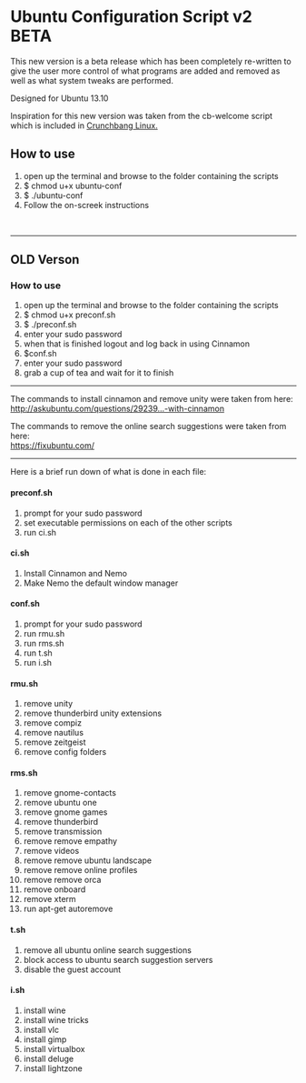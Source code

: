 <h1>Ubuntu Configuration Script v2 BETA</h1>

<p>This new version is a beta release which has been completely re-written to give the user more control of what programs are added and removed as well as what system tweaks are performed.</p>

<p>Designed for Ubuntu 13.10</p>

<p>Inspiration for this new version was taken from the cb-welcome script which is included in <a href="http://crunchbang.org/">Crunchbang Linux.</a></p>

<h2>How to use</h2>

<ol>
<li>open up the terminal and browse to the folder containing the scripts</li>
<li>$ chmod u+x ubuntu-conf</li>
<li>$ ./ubuntu-conf</li>
<li>Follow the on-screek instructions</li>
</ol>

<br />
<hr />

<h2>OLD Verson</h2>

<h3>How to use</h3>

<ol>
<li>open up the terminal and browse to the folder containing the scripts</li>
<li>$ chmod u+x preconf.sh</li>
<li>$ ./preconf.sh</li>
<li>enter your sudo password</li>
<li>when that is finished logout and log back in using Cinnamon</li>
<li>$conf.sh</li>
<li>enter your sudo password</li>
<li>grab a cup of tea and wait for it to finish</li>
</ol>
<hr />
<p>The commands to install cinnamon and remove unity were taken from here:<br/>
<a href="http://askubuntu.com/questions/29239...-with-cinnamon">http://askubuntu.com/questions/29239...-with-cinnamon</a></p>

<p>The commands to remove the online search suggestions were taken from here:<br />
<a href="https://fixubuntu.com/">https://fixubuntu.com/</a><p>

<hr />

<p>Here is a brief run down of what is done in each file:</p>
<h4>preconf.sh</h4>
<ol>
<li>prompt for your sudo password</li>
<li>set executable permissions on each of the other scripts</li>
<li>run ci.sh</li>
</ol>

<h4>ci.sh</h4>
<ol>
<li>Install Cinnamon and Nemo</li>
<li>Make Nemo the default window manager</li>
</ol>

<h4>conf.sh</h4>
<ol>
<li>prompt for your sudo password</li>
<li>run rmu.sh</li>
<li>run rms.sh</li>
<li>run t.sh</li>
<li>run i.sh</li>
</ol>

<h4>rmu.sh</h4>
<ol>
<li>remove unity</li>
<li>remove thunderbird unity extensions</li>
<li>remove compiz</li>
<li>remove nautilus</li>
<li>remove zeitgeist</li>
<li>remove config folders</li>
</ol>

<h4>rms.sh</h4>
<ol>
<li>remove gnome-contacts</li>
<li>remove ubuntu one</li>
<li>remove gnome games</li>
<li>remove thunderbird</li>
<li>remove transmission</li>
<li>remove remove empathy</li>
<li>remove videos</li>
<li>remove remove ubuntu landscape</li>
<li>remove remove online profiles</li>
<li>remove remove orca</li>
<li>remove onboard</li>
<li>remove xterm</li>
<li>run apt-get autoremove</li>
</ol>

<h4>t.sh</h4>
<ol>
<li>remove all ubuntu online search suggestions</li>
<li>block access to ubuntu search suggestion servers</li>
<li>disable the guest account</li>
</ol>

<h4>i.sh</h4>
<ol>
<li>install wine</li>
<li>install wine tricks</li>
<li>install vlc</li>
<li>install gimp</li>
<li>install virtualbox</li>
<li>install deluge</li>
<li>install lightzone</li>
</ol>
